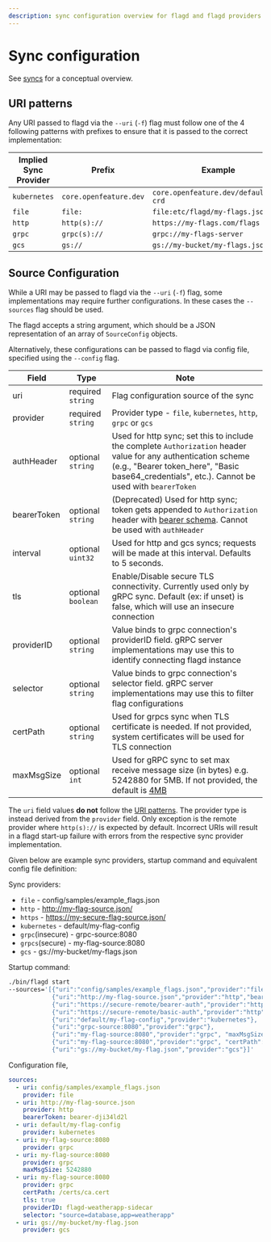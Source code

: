 ```yaml
---
description: sync configuration overview for flagd and flagd providers
---
```


# Sync configuration

See [syncs](../concepts/syncs.md) for a conceptual overview.

## URI patterns

Any URI passed to flagd via the `--uri` (`-f`) flag must follow one of the 4 following patterns with prefixes to ensure that
it is passed to the correct implementation:

| Implied Sync Provider | Prefix                 | Example                               |
| --------------------- | ---------------------- | ------------------------------------- |
| `kubernetes`          | `core.openfeature.dev` | `core.openfeature.dev/default/my-crd` |
| `file`                | `file:`                | `file:etc/flagd/my-flags.json`        |
| `http`                | `http(s)://`           | `https://my-flags.com/flags`          |
| `grpc`                | `grpc(s)://`           | `grpc://my-flags-server`              |
| `gcs`                 | `gs://`                | `gs://my-bucket/my-flags.json`        |

## Source Configuration

While a URI may be passed to flagd via the `--uri` (`-f`) flag, some implementations may require further configurations.
In these cases the `--sources` flag should be used.

The flagd accepts a string argument, which should be a JSON representation of an array of `SourceConfig` objects.

Alternatively, these configurations can be passed to flagd via config file, specified using the `--config` flag.

| Field       | Type               | Note                                                                                                                                                                                                             |
| ----------- | ------------------ | ---------------------------------------------------------------------------------------------------------------------------------------------------------------------------------------------------------------- |
| uri         | required `string`  | Flag configuration source of the sync                                                                                                                                                                            |
| provider    | required `string`  | Provider type - `file`, `kubernetes`, `http`, `grpc` or `gcs`                                                                                                                                                         |
| authHeader  | optional `string`  | Used for http sync; set this to include the complete `Authorization` header value for any authentication scheme (e.g., "Bearer token_here", "Basic base64_credentials", etc.). Cannot be used with `bearerToken` |
| bearerToken | optional `string`  | (Deprecated) Used for http sync; token gets appended to `Authorization` header with [bearer schema](https://www.rfc-editor.org/rfc/rfc6750#section-2.1). Cannot be used with `authHeader`                        |
| interval    | optional `uint32`  | Used for http and gcs syncs; requests will be made at this interval. Defaults to 5 seconds.                                                                                                                               |
| tls         | optional `boolean` | Enable/Disable secure TLS connectivity. Currently used only by gRPC sync. Default (ex: if unset) is false, which will use an insecure connection                                                                 |
| providerID  | optional `string`  | Value binds to grpc connection's providerID field. gRPC server implementations may use this to identify connecting flagd instance                                                                                |
| selector    | optional `string`  | Value binds to grpc connection's selector field. gRPC server implementations may use this to filter flag configurations                                                                                          |
| certPath    | optional `string`  | Used for grpcs sync when TLS certificate is needed. If not provided, system certificates will be used for TLS connection                                                                                         |
| maxMsgSize  | optional `int`     | Used for gRPC sync to set max receive message size (in bytes) e.g. 5242880 for 5MB. If not provided, the default is [4MB](https://pkg.go.dev/google.golang.org#grpc#MaxCallRecvMsgSize)                       |

The `uri` field values **do not** follow the [URI patterns](#uri-patterns). The provider type is instead derived
from the `provider` field. Only exception is the remote provider where `http(s)://` is expected by default. Incorrect
URIs will result in a flagd start-up failure with errors from the respective sync provider implementation.

Given below are example sync providers, startup command and equivalent config file definition:

Sync providers:

- `file` - config/samples/example_flags.json
- `http` - <http://my-flag-source.json/>
- `https` - <https://my-secure-flag-source.json/>
- `kubernetes` - default/my-flag-config
- `grpc`(insecure) - grpc-source:8080
- `grpcs`(secure) - my-flag-source:8080
- `gcs` - gs://my-bucket/my-flags.json

Startup command:

```sh
./bin/flagd start
--sources='[{"uri":"config/samples/example_flags.json","provider":"file"},
            {"uri":"http://my-flag-source.json","provider":"http","bearerToken":"bearer-dji34ld2l"},
            {"uri":"https://secure-remote/bearer-auth","provider":"http","authHeader":"Bearer bearer-dji34ld2l"},
            {"uri":"https://secure-remote/basic-auth","provider":"http","authHeader":"Basic dXNlcjpwYXNz"},
            {"uri":"default/my-flag-config","provider":"kubernetes"},
            {"uri":"grpc-source:8080","provider":"grpc"},
            {"uri":"my-flag-source:8080","provider":"grpc", "maxMsgSize": 5242880},
            {"uri":"my-flag-source:8080","provider":"grpc", "certPath": "/certs/ca.cert", "tls": true, "providerID": "flagd-weatherapp-sidecar", "selector": "source=database,app=weatherapp"},
            {"uri":"gs://my-bucket/my-flag.json","provider":"gcs"}]'
```

Configuration file,

```yaml
sources:
  - uri: config/samples/example_flags.json
    provider: file
  - uri: http://my-flag-source.json
    provider: http
    bearerToken: bearer-dji34ld2l
  - uri: default/my-flag-config
    provider: kubernetes
  - uri: my-flag-source:8080
    provider: grpc
  - uri: my-flag-source:8080
    provider: grpc
    maxMsgSize: 5242880
  - uri: my-flag-source:8080
    provider: grpc
    certPath: /certs/ca.cert
    tls: true
    providerID: flagd-weatherapp-sidecar
    selector: "source=database,app=weatherapp"
  - uri: gs://my-bucket/my-flag.json
    provider: gcs
```
